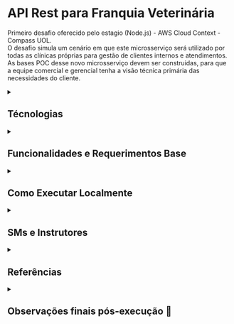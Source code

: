 
# API Rest para Franquia Veterinária

Primeiro desafio oferecido pelo estagio (Node.js) - AWS Cloud Context - Compass UOL.     
O desafio simula um cenário em que este microsserviço será utilizado por todas as clínicas próprias para gestão de clientes internos e atendimentos.
As bases POC desse novo microsserviço devem ser construidas,
para que a equipe comercial e gerencial tenha a visão técnica primária das necessidades do cliente.
<details>
<summary>

## Técnologias
</summary>


• TypeScript        
• Node.js        
• Express        
• MongoDB
</details>

<details>
<summary>

## Funcionalidades e Requerimentos Base
</summary>

✅ Retorna todos os clientes cadastrados        
✅ Cadastra clientes       
✅ Atualiza clientes     
✅ Deleta clientes   
✅ Cadastra um pet e o adiciona a um cliente   
✅ Atualiza um pet  
✅ Deleta um pet

        
## Requerimentos para a Avaliação

• Legibilidade        
• Repositório privado        
• Pequenos commits     
• Commits padrões     
• TypeScript    
• Express  
• Readme.md   
• Explicação de como executar localmente     
• Compartilhar o acesso do repositório com os instrutores para avaliação.

</details>

<details>
<summary>

## Como Executar Localmente
</summary>

Para executar o projeto localmente siga o passo a passo abaixo:

1 - Verifique se você possuí Node.js e git instalados em sua máquina. Caso não tenha, baixe a versão de node compativel com sua máquina clicando [aqui](https://nodejs.org/en/download). E a de git [aqui](https://git-scm.com/downloads). (Caso tenha que baixar git você terá que configura-lo para para ativar no terminal do VS Code)

2 - Copie o link fornecido no botão <>Code desse repositório. Vá até o terminal do Vs Code e use o comando **git init** para iniciar um repositório e em seguida use o comando **git clone <link obtido>**.

3 - Altere o diretório atual com o comando **cd <pasta do repositório>**

4 - Use o comando **npm install** para instalar todas as dependências necessárias.

5 - Agora renomeie o arquivo .env.example e adicione sua string de conexão fornecido pelo mongoDB junto da frente de MONGO_URL= 

6 - troque <password> pela senha de acesso ao seu banco de daos e entre "/?" insira o nome do banco.

7 - Use o comando **npm start** no terminal do VS Code para inicializar o programa

8 - Abra um aplicativo de suporte à documentação das requisições feitas por APIs como o Postman ou Insomnia.

9 - Crie as seguintes rotas:

• Rota responsável por mostrar tutores e seus pets:   
GET - http://localhost:3000/api/clients/tutors 

• Rota responsável por inserir tutores:     
POST - http://localhost:3000/api/clients/tutor      

• Rota responsável por atualizar tutores:           
PUT -  http://localhost:3000/api/clients/tutor/:id          

• Rota responsável por deletar tutores:         
DELETE  -  http://localhost:3000/api/clients/tutor/:id          

• Rota responsável por inserir um pet em um tutor:          
POST - http://localhost:3000/api/clients/pet/:tutorid           

• Rota responsável por atualizar um pet e consequentemente a lista de pets de seu tutor:            
PUT  - http://localhost:3000/api/clients/pet/:petid/tutor/:tutorid      

• Rota responsável por deletar um pet atrelado a um tutor:          
DELETE  -  http://localhost:3000/api/clients/pet/:petid/tutor/:tutorid      

10 - Para o uso efetivo insira os parâmetros da rota Post responsável por inserir o tutor primeiro de acordo com o exemplo:

<img width="" height="" src="https://github.com/MotahPedro/Compass-Desafio-1/assets/111978930/59515a85-f816-492d-a121-837e8ad11cb8">
</p>

11 - A rota GET não necessita de nenhum parâmetro. Para ela ter sucesso é necessário haver passado ao menos um tutor pela rota.

12 - As rotas PUT requerem a inserção dos parâmetros que devem ser mudados além é claro dos ids do tutor para a de atualizar tutor e ids do tutoe e pet para atualizar um pet. De forma similar ao POST, porém aqui elas irão sobrescrever as informações anteriores. Exemplo:

<img width="" height="" src="https://github.com/MotahPedro/Compass-Desafio-1/assets/111978930/fdec4b5b-9d88-4334-bf56-8627a3bd35f0">
</p>

13 - As rotas DELETE apenas irão requerir os ids de acordo com o que quer deletar. Id de tutor para deletar um tutor, e id de tutor e pet para deletar um pet. Exemplo:

<img width="" height="" src="https://github.com/MotahPedro/Compass-Desafio-1/assets/111978930/b5e5f871-468f-471e-b0e3-82cec27f7b24">
</p>

</details>

<details>
    <summary> 

## SMs e Instrutores

</summary> 

### Scrum Masters:

- [Alisson Morais](https://www.linkedin.com/in/alisson-morais-642870238/)

- [Yago Felipe Lopes](https://www.linkedin.com/in/yago-lopes-7b78a580/)

### Instrutores:

- [Rafael Menegon](https://www.linkedin.com/in/rafael-menegon/)

- [Jonatan Machado](https://www.linkedin.com/in/jonatan-machado/)

- 2 Instrutores não encontrados.

</details>

<details>
<summary>

## Referências
</summary>

 - [Mongoose Guide](https://mongoosejs.com/docs/guides.html)
 - [JavaScript Guide](https://developer.mozilla.org/pt-BR/docs/Web/JavaScript/Reference)
 - [TypeScript Guide](https://www.typescriptlang.org/docs/handbook/intro.html)
</details>

<details>
  <summary> 

  ## Observações finais pós-execução :bookmark_tabs:
  
  </summary>

| | Notas |
| ----- | ----- |
| SoftSkills | - |
| HardSkills | - |

Pontos de melhorias apresentados:
- [ ]
- [ ]
</details>
